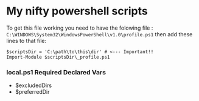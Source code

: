 ﻿# My nifty powershell scripts

To get this file working you need to have the folowing file :
`C:\WINDOWS\System32\WindowsPowerShell\v1.0\profile.ps1`
then add these lines to that file:

```
$scriptsDir = 'C:\path\to\this\dir' # <--- Important!!
Import-Module $scriptsDir\_profile.ps1
```

### local.ps1 Required Declared Vars 
* $excludedDirs
* $preferredDir
